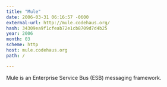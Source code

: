 ```yaml
---
title: "Mule"
date: 2006-03-31 06:16:57 -0600
external-url: http://mule.codehaus.org/
hash: 34309ea9f1cfeab72e1cb8709d7d4b25
year: 2006
month: 03
scheme: http
host: mule.codehaus.org
path: /

---
```


Mule is an Enterprise Service Bus (ESB) messaging framework.
